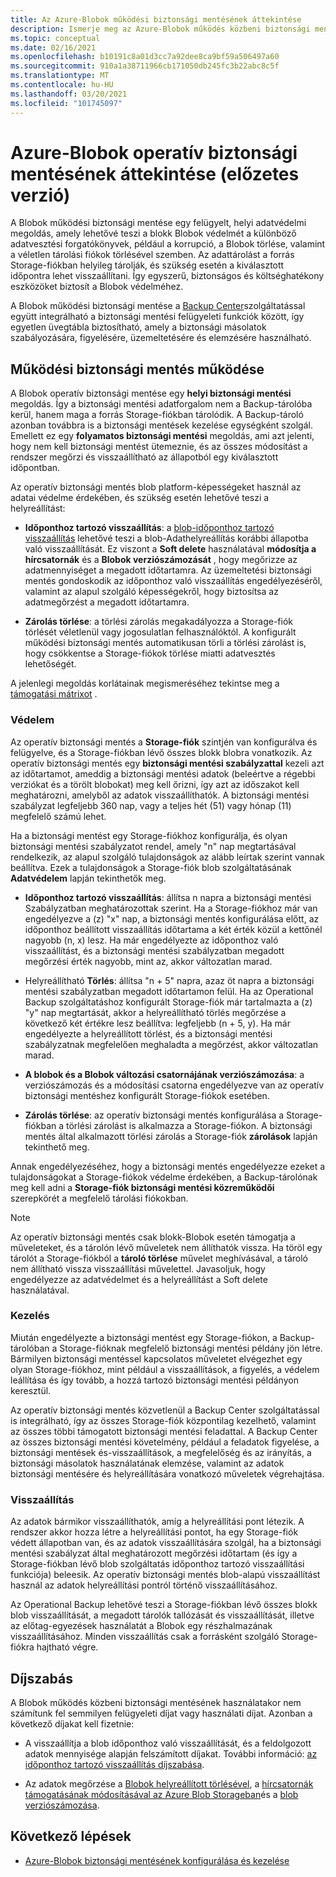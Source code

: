 ```yaml
---
title: Az Azure-Blobok működési biztonsági mentésének áttekintése
description: Ismerje meg az Azure-Blobok működés közbeni biztonsági mentését (előzetes verzió).
ms.topic: conceptual
ms.date: 02/16/2021
ms.openlocfilehash: b10191c8a01d3cc7a92dee8ca9bf59a506497a60
ms.sourcegitcommit: 910a1a38711966cb171050db245fc3b22abc8c5f
ms.translationtype: MT
ms.contentlocale: hu-HU
ms.lasthandoff: 03/20/2021
ms.locfileid: "101745097"
---
```

# <a name="overview-of-operational-backup-for-azure-blobs-in-preview"></a>Azure-Blobok operatív biztonsági mentésének áttekintése (előzetes verzió)

A Blobok működési biztonsági mentése egy felügyelt, helyi adatvédelmi megoldás, amely lehetővé teszi a blokk Blobok védelmét a különböző adatvesztési forgatókönyvek, például a korrupció, a Blobok törlése, valamint a véletlen tárolási fiókok törlésével szemben. Az adattárolást a forrás Storage-fiókban helyileg tárolják, és szükség esetén a kiválasztott időpontra lehet visszaállítani. Így egyszerű, biztonságos és költséghatékony eszközöket biztosít a Blobok védelméhez.

A Blobok működési biztonsági mentése a [Backup Center](backup-center-overview.md)szolgáltatással együtt integrálható a biztonsági mentési felügyeleti funkciók között, így egyetlen üvegtábla biztosítható, amely a biztonsági másolatok szabályozására, figyelésére, üzemeltetésére és elemzésére használható.

## <a name="how-operational-backup-works"></a>Működési biztonsági mentés működése

A Blobok operatív biztonsági mentése egy **helyi biztonsági mentési** megoldás. Így a biztonsági mentési adatforgalom nem a Backup-tárolóba kerül, hanem maga a forrás Storage-fiókban tárolódik. A Backup-tároló azonban továbbra is a biztonsági mentések kezelése egységként szolgál. Emellett ez egy **folyamatos biztonsági mentési** megoldás, ami azt jelenti, hogy nem kell biztonsági mentést ütemeznie, és az összes módosítást a rendszer megőrzi és visszaállítható az állapotból egy kiválasztott időpontban.

Az operatív biztonsági mentés blob platform-képességeket használ az adatai védelme érdekében, és szükség esetén lehetővé teszi a helyreállítást:

- **Időponthoz tartozó visszaállítás**: a [blob-időponthoz tartozó visszaállítás](https://docs.microsoft.com/azure/storage/blobs/point-in-time-restore-overview) lehetővé teszi a blob-Adathelyreállítás korábbi állapotba való visszaállítását. Ez viszont a **Soft delete** használatával **módosítja a hírcsatornák** és a **Blobok verziószámozását** , hogy megőrizze az adatmennyiséget a megadott időtartamra. Az üzemeltetési biztonsági mentés gondoskodik az időponthoz való visszaállítás engedélyezéséről, valamint az alapul szolgáló képességekről, hogy biztosítsa az adatmegőrzést a megadott időtartamra.

- **Zárolás törlése**: a törlési zárolás megakadályozza a Storage-fiók törlését véletlenül vagy jogosulatlan felhasználóktól. A konfigurált működési biztonsági mentés automatikusan törli a törlési zárolást is, hogy csökkentse a Storage-fiókok törlése miatti adatvesztés lehetőségét.

A jelenlegi megoldás korlátainak megismeréséhez tekintse meg a [támogatási mátrixot](blob-backup-support-matrix.md) .

### <a name="protection"></a>Védelem

Az operatív biztonsági mentés a **Storage-fiók** szintjén van konfigurálva és felügyelve, és a Storage-fiókban lévő összes blokk blobra vonatkozik. Az operatív biztonsági mentés egy **biztonsági mentési szabályzattal** kezeli azt az időtartamot, ameddig a biztonsági mentési adatok (beleértve a régebbi verziókat és a törölt blobokat) meg kell őrizni, így azt az időszakot kell meghatározni, amelyből az adatok visszaállíthatók. A biztonsági mentési szabályzat legfeljebb 360 nap, vagy a teljes hét (51) vagy hónap (11) megfelelő számú lehet.

Ha a biztonsági mentést egy Storage-fiókhoz konfigurálja, és olyan biztonsági mentési szabályzatot rendel, amely "n" nap megtartásával rendelkezik, az alapul szolgáló tulajdonságok az alább leírtak szerint vannak beállítva. Ezek a tulajdonságok a Storage-fiók blob szolgáltatásának **Adatvédelem** lapján tekinthetők meg.

- **Időponthoz tartozó visszaállítás**: állítsa n napra a biztonsági mentési Szabályzatban meghatározottak szerint. Ha a Storage-fiókhoz már van engedélyezve a (z) "x" nap, a biztonsági mentés konfigurálása előtt, az időponthoz beállított visszaállítás időtartama a két érték közül a kettőnél nagyobb (n, x) lesz. Ha már engedélyezte az időponthoz való visszaállítást, és a biztonsági mentési szabályzatban megadott megőrzési érték nagyobb, mint az, akkor változatlan marad.

- Helyreállítható **Törlés**: állítsa "n + 5" napra, azaz öt napra a biztonsági mentési szabályzatban megadott időtartamon felül. Ha az Operational Backup szolgáltatáshoz konfigurált Storage-fiók már tartalmazta a (z) "y" nap megtartását, akkor a helyreállítható törlés megőrzése a következő két értékre lesz beállítva: legfeljebb (n + 5, y). Ha már engedélyezte a helyreállított törlést, és a biztonsági mentési szabályzatnak megfelelően meghaladta a megőrzést, akkor változatlan marad.

- **A blobok és a Blobok változási csatornájának verziószámozása**: a verziószámozás és a módosítási csatorna engedélyezve van az operatív biztonsági mentéshez konfigurált Storage-fiókok esetében.

- **Zárolás törlése**: az operatív biztonsági mentés konfigurálása a Storage-fiókban a törlési zárolást is alkalmazza a Storage-fiókon. A biztonsági mentés által alkalmazott törlési zárolás a Storage-fiók **zárolások** lapján tekinthető meg.

Annak engedélyezéséhez, hogy a biztonsági mentés engedélyezze ezeket a tulajdonságokat a Storage-fiókok védelme érdekében, a Backup-tárolónak meg kell adni a **Storage-fiók biztonsági mentési közreműködői** szerepkörét a megfelelő tárolási fiókokban.

>[!NOTE]
>Az operatív biztonsági mentés csak blokk-Blobok esetén támogatja a műveleteket, és a tárolón lévő műveletek nem állíthatók vissza. Ha töröl egy tárolót a Storage-fiókból a **tároló törlése** művelet meghívásával, a tároló nem állítható vissza visszaállítási művelettel. Javasoljuk, hogy engedélyezze az adatvédelmet és a helyreállítást a Soft delete használatával.

### <a name="management"></a>Kezelés

Miután engedélyezte a biztonsági mentést egy Storage-fiókon, a Backup-tárolóban a Storage-fióknak megfelelő biztonsági mentési példány jön létre. Bármilyen biztonsági mentéssel kapcsolatos műveletet elvégezhet egy olyan Storage-fiókhoz, mint például a visszaállítások, a figyelés, a védelem leállítása és így tovább, a hozzá tartozó biztonsági mentési példányon keresztül.

Az operatív biztonsági mentés közvetlenül a Backup Center szolgáltatással is integrálható, így az összes Storage-fiók központilag kezelhető, valamint az összes többi támogatott biztonsági mentési feladattal. A Backup Center az összes biztonsági mentési követelmény, például a feladatok figyelése, a biztonsági mentések és-visszaállítások, a megfelelőség és az irányítás, a biztonsági másolatok használatának elemzése, valamint az adatok biztonsági mentésére és helyreállítására vonatkozó műveletek végrehajtása.

### <a name="restore"></a>Visszaállítás

Az adatok bármikor visszaállíthatók, amíg a helyreállítási pont létezik. A rendszer akkor hozza létre a helyreállítási pontot, ha egy Storage-fiók védett állapotban van, és az adatok visszaállítására szolgál, ha a biztonsági mentési szabályzat által meghatározott megőrzési időtartam (és így a Storage-fiókban lévő blob szolgáltatás időponthoz tartozó visszaállítási funkciója) beleesik. Az operatív biztonsági mentés blob-alapú visszaállítást használ az adatok helyreállítási pontról történő visszaállításához.

Az Operational Backup lehetővé teszi a Storage-fiókban lévő összes blokk blob visszaállítását, a megadott tárolók tallózását és visszaállítását, illetve az előtag-egyezések használatát a Blobok egy részhalmazának visszaállításához. Minden visszaállítás csak a forrásként szolgáló Storage-fiókra hajtható végre.

## <a name="pricing"></a>Díjszabás

A Blobok működés közbeni biztonsági mentésének használatakor nem számítunk fel semmilyen felügyeleti díjat vagy használati díjat. Azonban a következő díjakat kell fizetnie:

- A visszaállítja a blob időponthoz való visszaállítását, és a feldolgozott adatok mennyisége alapján felszámított díjakat. További információ: [az időponthoz tartozó visszaállítás díjszabása](https://docs.microsoft.com/azure/storage/blobs/point-in-time-restore-overview#pricing-and-billing).

- Az adatok megőrzése a [Blobok helyreállított törlésével](https://docs.microsoft.com/azure/storage/blobs/soft-delete-blob-overview), a [hírcsatornák támogatásának módosításával az Azure Blob Storageban](https://docs.microsoft.com/azure/storage/blobs/storage-blob-change-feed)és a [blob verziószámozása](https://docs.microsoft.com/azure/storage/blobs/versioning-overview).

## <a name="next-steps"></a>Következő lépések

- [Azure-Blobok biztonsági mentésének konfigurálása és kezelése](blob-backup-configure-manage.md)
